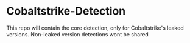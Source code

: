 # Cobaltstrike-Detection
This repo will contain the core detection, only for Cobaltstrike's leaked versions. Non-leaked version detections wont be shared
